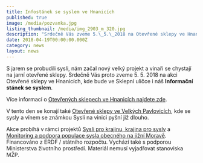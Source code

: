 ```yaml
---
title: Infostánek se syslem ve Hnanicích
published: true
image: /media/pozvanka.jpg
listing_thumbnail: /media/img_2903_m_320.jpg
description: "Srdečně Vás zveme 5.\_5.\_2018 na Otevřené sklepy ve Hnanicích, kde bude i\_náš Informační stánek se syslem."
date: 2018-04-19T00:00:00.000Z
category: news
layout: news
---
```

S jarem se probudili sysli, nám začal nový velký projekt a vinaři se
chystají na jarní otevřené sklepy. Srdečně Vás proto zveme 5. 5. 2018 na
akci Otevřené sklepy ve Hnanicích, kde bude ve Sklepní uličce i náš
**Informační stánek se syslem**.

Více informací o [Otevřených sklepech ve Hnanicích najdete
zde](https://www.wineofczechrepublic.cz/akce-a-novinky/kalendar-akci/10563-otevrene-sklepy-hnanice.html).

V tento den se konají také [Otevřené sklepy ve Velkých
Pavlovicích](http://www.vinozvelkychpavlovic.cz/majove-otevrene-sklepy-2018),
kde se sysly a vínem se známkou Sysli na vinici pyšní již dlouho.

Akce probíhá v rámci projektů [Sysli pro krajinu, krajina pro sysly](/projects/sysli-pro-krajinu-krajina-pro-sysly) a
[Monitoring a podpora populace sysla obecného na jižní
Moravě](/projects/monitoring-sysla-na-jizni-morave). Financováno
z ERDF / státního rozpočtu. Vychází také s podporou Ministerstva
životního prostředí. Materiál nemusí vyjadřovat stanoviska MŽP.
